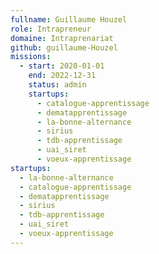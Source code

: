 ```yaml
---
fullname: Guillaume Houzel
role: Intrapreneur
domaine: Intraprenariat
github: guillaume-Houzel
missions:
  - start: 2020-01-01
    end: 2022-12-31
    status: admin
    startups:
      - catalogue-apprentissage
      - dematapprentissage
      - la-bonne-alternance
      - sirius
      - tdb-apprentissage
      - uai_siret
      - voeux-apprentissage
startups:
  - la-bonne-alternance
  - catalogue-apprentissage
  - dematapprentissage
  - sirius
  - tdb-apprentissage
  - uai_siret
  - voeux-apprentissage
---
```


